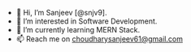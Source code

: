 - 👋 Hi, I’m Sanjeev [@snjv9].
- 👀 I’m interested in Software Development.  
- 🌱 I’m currently learning MERN Stack.
- 📫 Reach me on choudharysanjeev61@gmail.com

<!---
snjv9/snjv9 is a ✨ special ✨ repository because its `README.md` (this file) appears on your GitHub profile.
You can click the Preview link to take a look at your changes.
--->
